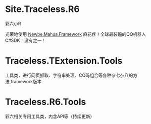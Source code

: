 # Site.Traceless.R6
彩六小R

光荣地使用 [Newbe.Mahua.Framework](https://github.com/Newbe36524/Newbe.Mahua.Framework) 麻花疼！全球最装逼的QQ机器人C#SDK！没有之一！ 

# Traceless.TExtension.Tools
工具类，进行网页抓取、字符串处理、CQ码组合等各种杂七杂八的方法,framework版本

# Traceless.R6.Tools
彩六相关专用工具类，内含API等（持续更新）
